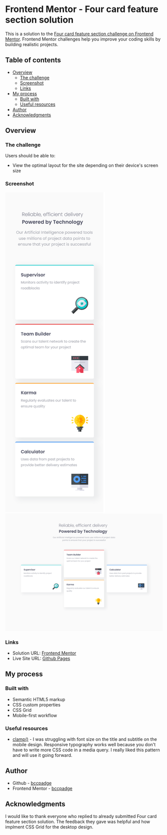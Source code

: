 # Frontend Mentor - Four card feature section solution

This is a solution to the [Four card feature section challenge on Frontend Mentor](https://www.frontendmentor.io/challenges/four-card-feature-section-weK1eFYK). Frontend Mentor challenges help you improve your coding skills by building realistic projects. 

## Table of contents

- [Overview](#overview)
  - [The challenge](#the-challenge)
  - [Screenshot](#screenshot)
  - [Links](#links)
- [My process](#my-process)
  - [Built with](#built-with)
  - [Useful resources](#useful-resources)
- [Author](#author)
- [Acknowledgments](#acknowledgments)


## Overview

### The challenge

Users should be able to:

- View the optimal layout for the site depending on their device's screen size

### Screenshot   
![](./screenshots/mobile.png)  
![](./screenshots/desktop.png)
### Links

- Solution URL: [Frontend Mentor](https://your-solution-url.com)
- Live Site URL: [Github Pages](https://your-live-site-url.com)

## My process

### Built with

- Semantic HTML5 markup
- CSS custom properties
- CSS Grid
- Mobile-first workflow

### Useful resources

- [clamp()](https://developer.mozilla.org/en-US/docs/Web/CSS/clamp) - I  was struggling with font size on the title and subtitle on the mobile design. Responsive typography works well because you don't have to write more CSS code in a media query. I really liked this pattern and will use it going forward.

## Author

- Github - [bccpadge](https://github.com/bccpadge)
- Frontend Mentor - [bccpadge](https://www.frontendmentor.io/profile/bccpadge)



## Acknowledgments

I would like to thank everyone who replied to already submitted  Four card feature section solution. The feedback they gave was helpful and how implment CSS Grid for the desktop design. 
